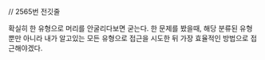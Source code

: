 // 2565번 전깃줄

확실히 한 유형으로 머리를 안굴리다보면 굳는다.
한 문제를 봤을때, 해당 분류된 유형 뿐만 아니라 내가 알고있는 모든 유형으로 접근을 시도한 뒤 가장 효율적인 방법으로 접근해야겠다.
